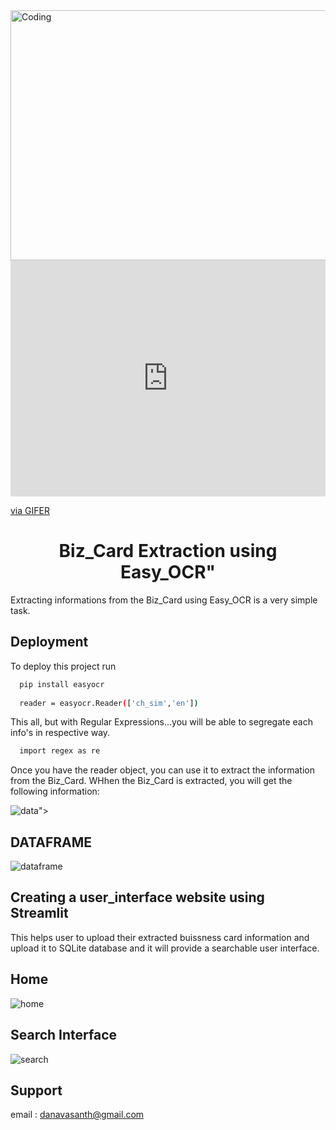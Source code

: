 <img align="top" height = 400 alt="Coding" width="950" src="https://i.gifer.com/7XOw.gif">

<div style="padding-top:75.000%;position:relative;"><iframe src="https://gifer.com/embed/7XOw" width="100%" height="100%" style='position:absolute;top:0;left:0;' frameBorder="0" allowFullScreen></iframe></div><p><a href="https://gifer.com">via GIFER</a></p>

<h1 align="center">Biz_Card Extraction using Easy_OCR"</h1>

Extracting informations from the Biz_Card using Easy_OCR is a very simple task.

## Deployment

To deploy this project run

```bash
  pip install easyocr
  
  reader = easyocr.Reader(['ch_sim','en'])
```
This all, but with Regular Expressions...you will be able to segregate each info's in respective way.

```bash
  import regex as re
```
  
Once you have the reader object, you can use it to extract the information from the Biz_Card.
WHhen the Biz_Card is extracted, you will get the following information:

![data](https://github.com/dhanavasanth/Bizcard-Extraction/assets/117557948/2b6dab12-d08d-4a80-98bb-f85e18840588)">

## DATAFRAME

![dataframe](https://github.com/dhanavasanth/Bizcard-Extraction/assets/117557948/ce2e8b1c-ad0e-4e4f-8d4c-9d6a62dba77f)

## Creating a user_interface website using Streamlit

This helps user to upload their extracted buissness card information and upload it to SQLite database and it will provide a searchable user interface.

## Home

![home](https://github.com/dhanavasanth/Bizcard-Extraction/assets/117557948/0e336a74-7a54-4a4d-930b-e43f7eb22eeb)

## Search Interface

![search](https://github.com/dhanavasanth/Bizcard-Extraction/assets/117557948/2dfae0de-2372-4943-a523-4a7eca9e5591)

## Support

 email : danavasanth@gmail.com 

